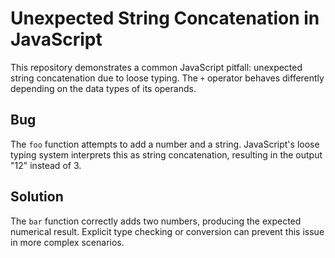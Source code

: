 # Unexpected String Concatenation in JavaScript

This repository demonstrates a common JavaScript pitfall: unexpected string concatenation due to loose typing.  The `+` operator behaves differently depending on the data types of its operands.

## Bug

The `foo` function attempts to add a number and a string. JavaScript's loose typing system interprets this as string concatenation, resulting in the output "12" instead of 3.

## Solution

The `bar` function correctly adds two numbers, producing the expected numerical result.  Explicit type checking or conversion can prevent this issue in more complex scenarios.